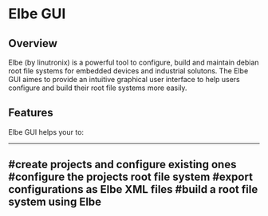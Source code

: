 Elbe GUI
=======

Overview
----------
Elbe (by linutronix) is a powerful tool to configure, build and maintain debian root file systems for embedded devices and industrial solutons. 
The Elbe GUI aimes to provide an intuitive graphical user interface to help users configure and build their root file systems more easily.


Features
----------
Elbe GUI helps your to:

------
#create projects and configure existing ones
#configure the projects root file system
#export configurations as Elbe XML files
#build a root file system using Elbe
-----
